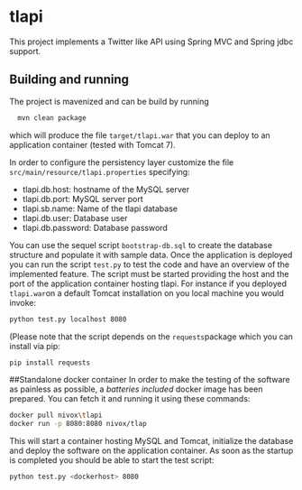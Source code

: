 # tlapi
This project implements a Twitter like API using Spring MVC and Spring jdbc support.

## Building and running
The project is mavenized and can be build by running
```bash
  mvn clean package
```
which will produce the file `target/tlapi.war` that you can deploy to an application container (tested with Tomcat 7).

In order to configure the persistency layer customize the file `src/main/resource/tlapi.properties` specifying:
- tlapi.db.host: hostname of the MySQL server
- tlapi.db.port: MySQL server port
- tlapi.sb.name: Name of the tlapi database
- tlapi.db.user: Database user
- tlapi.db.password: Database password

You can use the sequel script `bootstrap-db.sql` to create the database structure and populate it with sample data.
Once the application is deployed you can run the script `test.py` to test the code and have an overview of the implemented feature.
The script must be started providing the host and the port of the application container hosting tlapi. For instance if you deployed `tlapi.war`on a default Tomcat installation on you local machine you would invoke:
```bash
python test.py localhost 8080
```

(Please note that the script depends on the `requests`package which you can install via pip:
```bash
pip install requests
```

##Standalone docker container
In order to make the testing of the software as painless as possible, a *batteries included* docker image has been prepared.
You can fetch it and running it using these commands:
```bash
docker pull nivox\tlapi
docker run -p 8080:8080 nivox/tlap
````

This will start a container hosting MySQL and Tomcat, initialize the database and deploy the software on the application container.
As soon as the startup is completed you should be able to start the test script:
```bash
python test.py <dockerhost> 8080
```

